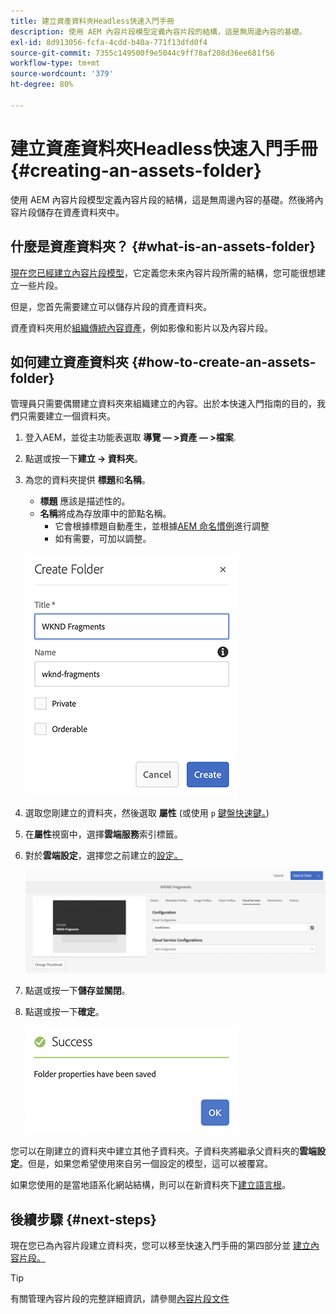 ```yaml
---
title: 建立資產資料夾Headless快速入門手冊
description: 使用 AEM 內容片段模型定義內容片段的結構，這是無周邊內容的基礎。
exl-id: 8d913056-fcfa-4cdd-b40a-771f13dfd0f4
source-git-commit: 7355c149500f9e5044c9ff78af208d36ee681f56
workflow-type: tm+mt
source-wordcount: '379'
ht-degree: 80%

---
```


# 建立資產資料夾Headless快速入門手冊 {#creating-an-assets-folder}

使用 AEM 內容片段模型定義內容片段的結構，這是無周邊內容的基礎。然後將內容片段儲存在資產資料夾中。

## 什麼是資產資料夾？ {#what-is-an-assets-folder}

[現在您已經建立內容片段模型](create-content-model.md)，它定義您未來內容片段所需的結構，您可能很想建立一些片段。

但是，您首先需要建立可以儲存片段的資產資料夾。

資產資料夾用於[組織傳統內容資產](/help/assets/manage-assets.md)，例如影像和影片以及內容片段。

## 如何建立資產資料夾 {#how-to-create-an-assets-folder}

管理員只需要偶爾建立資料夾來組織建立的內容。出於本快速入門指南的目的，我們只需要建立一個資料夾。

1. 登入AEM，並從主功能表選取 **導覽 — >資產 — >檔案**.
1. 點選或按一下&#x200B;**建立 -> 資料夾**。
1. 為您的資料夾提供 **標題**&#x200B;和&#x200B;**名稱**。
   * **標題** 應該是描述性的。
   * **名稱**&#x200B;將成為存放庫中的節點名稱。
      * 它會根據標題自動產生，並根據[AEM 命名慣例](/help/sites-developing/naming-conventions.md)進行調整
      * 如有需要，可加以調整。

   ![建立資料夾](assets/assets-folder-create.png)
1. 選取您剛建立的資料夾，然後選取 **屬性** (或使用 `p` [鍵盤快速鍵。](/help/sites-authoring/keyboard-shortcuts.md))
1. 在&#x200B;**屬性**&#x200B;視窗中，選擇&#x200B;**雲端服務**&#x200B;索引標籤。
1. 對於&#x200B;**雲端設定**，選擇您之前建立的[設定。](create-configuration.md)

   ![設定資產資料夾](assets/assets-folder-configure.png)
1. 點選或按一下&#x200B;**儲存並關閉**。
1. 點選或按一下&#x200B;**確定**。

   ![確認視窗](assets/assets-folder-confirmation.png)

您可以在剛建立的資料夾中建立其他子資料夾。子資料夾將繼承父資料夾的&#x200B;**雲端設定**。但是，如果您希望使用來自另一個設定的模型，這可以被覆寫。

如果您使用的是當地語系化網站結構，則可以在新資料夾下[建立語言根](/help/assets/multilingual-assets.md)。

## 後續步驟 {#next-steps}

現在您已為內容片段建立資料夾，您可以移至快速入門手冊的第四部分並 [建立內容片段。](create-content-fragment.md)

>[!TIP]
>
>有關管理內容片段的完整詳細資訊，請參閱[內容片段文件](/help/assets/content-fragments/content-fragments.md)

